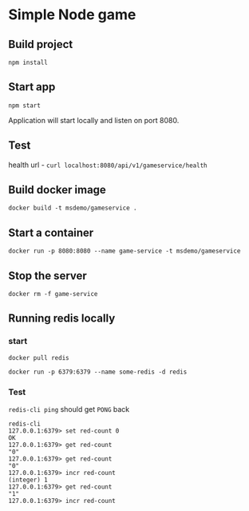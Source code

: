 # Simple Node game

## Build project

 ```npm install```

 ## Start app
 ```npm start```

 Application will start locally and listen on port 8080.

 ## Test
 health url -  ```curl localhost:8080/api/v1/gameservice/health```
 
 ## Build docker image
```docker build -t msdemo/gameservice .```

## Start a container
```docker run -p 8080:8080 --name game-service -t msdemo/gameservice```

## Stop the server
```docker rm -f game-service```

## Running redis locally

### start
```docker pull redis```

```docker run -p 6379:6379 --name some-redis -d redis```

### Test

```redis-cli ping``` should get ```PONG``` back

```
redis-cli
127.0.0.1:6379> set red-count 0
OK
127.0.0.1:6379> get red-count
"0"
127.0.0.1:6379> get red-count
"0"
127.0.0.1:6379> incr red-count
(integer) 1
127.0.0.1:6379> get red-count
"1"
127.0.0.1:6379> incr red-count

```